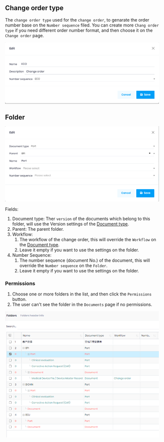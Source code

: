 ﻿## Change order type

The `change order type` used for the `change order`, to genarate the order number base on the `Number sequence` filed.
You can create more `Chang order type` if you need different order number format, and then choose it on the `Change order` page.

![Change Order Type](../images/PLM/change-order-type.png)

## Folder


![Folder](../images/PLM/folder.png)

Fields:
1. Document type: Ther `version` of the documents which belong to this folder, will use the Version settings of the [Document type](DocumentType.md).
1. Parent: The parent folder.
1. Workflow: 
    1. The workflow of the change order, this will override the `Workflow` on the [Document type](DocumentType.md).
    2. Leave it empty if you want to use the settings on the folder.
1. Number Sequence: 
    1. The number sequence (document No.) of the document, this will override the `Number sequence` on the `Folder`.
    2. Leave it empty if you want to use the settings on the folder.

### Permissions

1. Choose one or more folders in the list, and then click the `Permissions` button.
1. The user can't see the folder in the `Documents` page if no permissions.

![Folders](../images/PLM/folders.png)